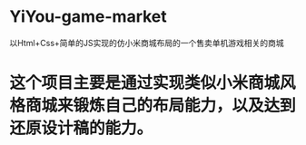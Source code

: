# YiYou-game-market
以Html+Css+简单的JS实现的仿小米商城布局的一个售卖单机游戏相关的商城

# 这个项目主要是通过实现类似小米商城风格商城来锻炼自己的布局能力，以及达到还原设计稿的能力。
